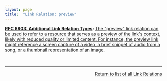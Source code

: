 ```yaml
---
layout: page
title:  "Link Relation: preview"
---
```


**[RFC 6903: Additional Link Relation Types](/specs/IETF/RFC/6903 "This specification defines a number of additional link relation types that can used for a range of purposes in a variety of applications types."):** [The "preview" link relation can be used to refer to a resource that serves as a preview of the link's context, likely with reduced quality or limited content. For instance, the preview link might reference a screen capture of a video, a brief snippet of audio from a song, or a thumbnail representation of an image.](http://tools.ietf.org/html/rfc6903#section-3)

<br/>
<hr/>

<p style="text-align: right"><a href="../link-relations">Return to list of all Link Relations</a></p>